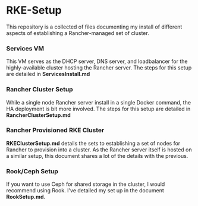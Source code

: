 # RKE-Setup

This repository is a collected of files documenting my install of different aspects of establishing a Rancher-managed set of cluster.

### Services VM
This VM serves as the DHCP server, DNS server, and loadbalancer for the highly-available cluster hosting the Rancher server. The steps for this setup are detailed in **ServicesInstall.md**

### Rancher Cluster Setup
While a single node Rancher server install in a single Docker command, the HA deployment is bit more involved. The steps for this setup are detailed in **RancherClusterSetup.md**

### Rancher Provisioned RKE Cluster
**RKEClusterSetup.md** details the sets to establishing a set of nodes for Rancher to provision into a cluster. As the Rancher server itself is hosted on a similar setup, this document shares a lot of the details with the previous.

### Rook/Ceph Setup
If you want to use Ceph for shared storage in the cluster, I would recommend using Rook. I've detailed my set up in the document **RookSetup.md**.
